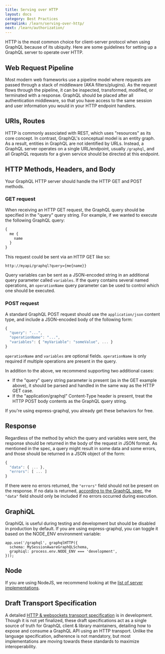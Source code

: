 ```yaml
---
title: Serving over HTTP
layout: docs
category: Best Practices
permalink: /learn/serving-over-http/
next: /learn/authorization/
---
```


HTTP is the most common choice for client-server protocol when using GraphQL because of its ubiquity. Here are some guidelines for setting up a GraphQL server to operate over HTTP.

## Web Request Pipeline
Most modern web frameworks use a pipeline model where requests are passed through a stack of middleware (AKA filters/plugins). As the request flows through the pipeline, it can be inspected, transformed, modified, or terminated with a response. GraphQL should be placed after all authentication middleware, so that you have access to the same session and user information you would in your HTTP endpoint handlers.

## URIs, Routes
HTTP is commonly associated with REST, which uses "resources" as its core concept. In contrast, GraphQL's conceptual model is an entity graph. As a result, entities in GraphQL are not identified by URLs. Instead, a GraphQL server operates on a single URL/endpoint, usually `/graphql`, and all GraphQL requests for a given service should be directed at this endpoint.

## HTTP Methods, Headers, and Body
Your GraphQL HTTP server should handle the HTTP GET and POST methods.

### GET request

When receiving an HTTP GET request, the GraphQL query should be specified in the "query" query string. For example, if we wanted to execute the following GraphQL query:

```graphql
{
  me {
    name
  }
}
```

This request could be sent via an HTTP GET like so:

```
http://myapi/graphql?query={me{name}}
```

Query variables can be sent as a JSON-encoded string in an additional query parameter called `variables`.  If the query contains several named operations, an `operationName` query parameter can be used to control which one should be executed.

### POST request

A standard GraphQL POST request should use the `application/json` content type, and include a JSON-encoded body of the following form:

```js
{
  "query": "...",
  "operationName": "...",
  "variables": { "myVariable": "someValue", ... }
}
```

`operationName` and `variables` are optional fields. `operationName` is only required if multiple operations are present in the query.

In addition to the above, we recommend supporting two additional cases:

* If the "query" query string parameter is present (as in the GET example above), it should be parsed and handled in the same way as the HTTP GET case.
* If the "application/graphql" Content-Type header is present, treat the HTTP POST body contents as the GraphQL query string.

If you're using express-graphql, you already get these behaviors for free.

## Response

Regardless of the method by which the query and variables were sent, the response should be returned in the body of the request in JSON format. As mentioned in the spec, a query might result in some data and some errors, and those should be returned in a JSON object of the form:

```js
{
  "data": { ... },
  "errors": [ ... ]
}
```

If there were no errors returned, the `"errors"` field should not be present on the response. If no data is returned, [according to the GraphQL spec](https://spec.graphql.org/October2021/#sec-Data), the `"data"` field should only be included if no errors occurred during execution.

## GraphiQL
GraphiQL is useful during testing and development but should be disabled in production by default. If you are using express-graphql, you can toggle it based on the NODE_ENV environment variable:

```
app.use('/graphql', graphqlHTTP({
  schema: MySessionAwareGraphQLSchema,
  graphiql: process.env.NODE_ENV === 'development',
}));
```

## Node

If you are using NodeJS, we recommend looking at the [list of server implementations](/code/#javascript-server).

## Draft Transport Specification

A detailed [HTTP & websockets transport specification](https://github.com/graphql/graphql-over-http) is in development. Though it is not yet finalized, these draft specifications act as a single source of truth for GraphQL client & library maintainers, detailing how to expose and consume a GraphQL API using an HTTP transport. Unlike the language specification, adherence is not mandatory, but most implementations are moving towards these standards to maximize interoperability.
